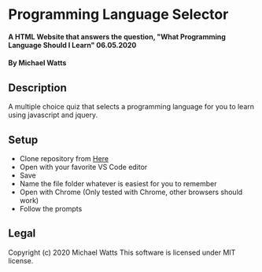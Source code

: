 # Programming Language Selector

#### A HTML Website that answers the question, "What Programming Language Should I Learn" 06.05.2020

#### By Michael Watts

## Description

A multiple choice quiz that selects a programming language for you to learn using javascript and jquery.

## Setup

* Clone repository from [Here](www.github.com/wattsjmichael/programming-language-selector.git)
* Open with your favorite VS Code editor
* Save
* Name the file folder whatever is easiest for you to remember
* Open with Chrome (Only tested with Chrome, other browsers should work)
* Follow the prompts

## Legal
Copyright (c) 2020 Michael Watts
This software is licensed under MIT license.
